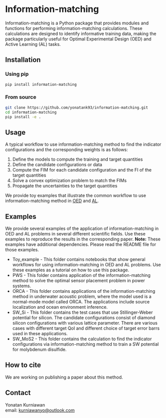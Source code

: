 # Information-matching

Information-matching is a Python package that provides modules and functions for
performing information-matching calculations. These calculations are designed to identify
informative training data, making the package particularly useful for Optimal Experimental
Design (OED) and Active Learning (AL) tasks.



## Installation

### Using pip

``` bash
pip install information-matching
```

### From source

``` bash
git clone https://github.com/yonatank93/information-matching.git
cd information-matching
pip install -e .
```



## Usage

A typical workflow to use information-matching method to find the indicator configurations
and the corresponding weights is as follows:
1. Define the models to compute the training and target quantities
2. Define the candidate configurations or data
3. Compute the FIM for each candidate configuration and the FI of the target quantities
4. Solve a convex optimization problem to match the FIMs
5. Propagate the uncertainties to the target quantities

We provide toy examples that illustrate the common workflow to use information-matching
method in
[OED](https://github.com/yonatank93/information-matching/tree/main/examples/Toy_example/weather_oed.ipynb)
and
[AL](https://github.com/yonatank93/information-matching/tree/main/examples/Toy_example/weather_al.ipynb).



	
## Examples

We provide several examples of the application of information-matching in OED and AL
problems in several different scientific fields. Use these examples to reproduce the
results in the corresponding paper.
**Note:** These examples have additional dependencies. Please read the README file for
those examples.
* Toy_example - 
  This folder contains notebooks that show general workflows for using
  information-matching in OED and AL problems. Use these examples as a tutorial on how
  to use this package.
* PWS -
  This folder contains application of the information-matching method to solve the
  optimal sensor placement problem in power systems.
* ORCA -
  This folder contains applications of the information-matching method in
  underwater acoustic problem, where the model used is a normal-mode model called ORCA.
  The applications include source localization and ocean environment inference.
* SW_Si -
  This folder contains the test cases that use Stillinger-Weber potential
  for silicon. The candidate configurations consist of diamond silicon configurations
  with various lattice parameter. There are various cases with different target QoI and
  different choice of target error barrs used in these applications.
* SW_MoS2 -
  This folder contains the calculation to find the indicator configurations
  via information-matching method to train a SW potential for molybdenum disulfide.




## How to cite

We are working on publishing a paper about this method.




## Contact

Yonatan Kurniawan </br>
email: [kurniawanyo@outlook.com](mailto:kurniawanyo@outlook.com)
